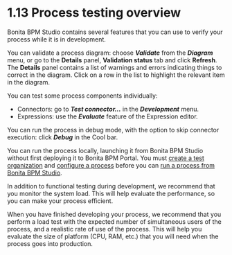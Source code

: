 # 1.13 Process testing overview

Bonita BPM Studio contains several features that you can use to verify your process while it is in development.


You can validate a process diagram: choose **_Validate_** from the **_Diagram_** menu, 
or go to the **Details** panel, **Validation status** tab and click **Refresh**. The **Details** panel contains a list
of warnings and errors indicating things to correct in the diagram. Click on a row in the list to highlight the relevant item in the diagram.



You can test some process components individually:

* Connectors: go to **_Test connector..._** in the **_Development_** menu.
* Expressions: use the **_Evaluate_** feature of the Expression editor.

You can run the process in debug mode, with the option to skip connector execution: click **_Debug_** in the Cool bar.


You can run the process locally, launching it from Bonita BPM Studio without first deploying it to Bonita BPM Portal. 
You must [create a test organization](/configure-test-organization-0) 
and [configure a process](/configuring-process-bonita-bpm-studio-0) before you can 
[run a process from Bonita BPM Studio](/run-process-bonita-bpm-studio-testing-0).


In addition to functional testing during development, we recommend that you monitor the system load. This will help evaluate the performance, so you can make your process efficient.


When you have finished developing your process, we recommend that you perform a load test with the expected number of simultaneous users of the process, and a realistic rate of use of the process. 
This will help you evaluate the size of platform (CPU, RAM, etc.) that you will need when the process goes into production.